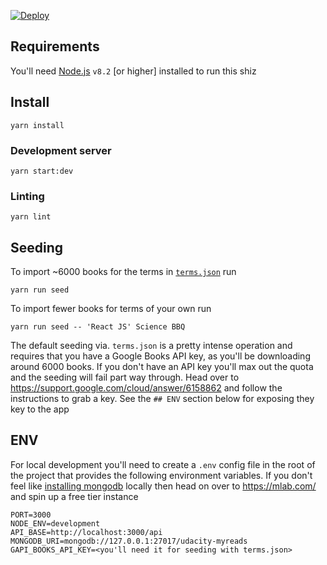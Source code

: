 [![Deploy](https://www.herokucdn.com/deploy/button.svg)](https://heroku.com/deploy?template=https://github.com/kevinjamesus86/udacity-myreads-server)

## Requirements

You'll need [Node.js](https://nodejs.org/en/) `v8.2` [or higher] installed to run this shiz

## Install

`yarn install`

### Development server

`yarn start:dev`

### Linting

`yarn lint`

## Seeding

To import ~6000 books for the terms in  [`terms.json`](https://github.com/kevinjamesus86/udacity-myreads-server/blob/master/src/lib/terms.json) run

`yarn run seed`

To import fewer books for terms of your own run

`yarn run seed -- 'React JS' Science BBQ`

The default seeding via. `terms.json` is a pretty intense operation and requires that you have a Google Books API key, as you'll be downloading around 6000 books. If you don't have an API key you'll max out the quota and the seeding will fail part way through. Head over to https://support.google.com/cloud/answer/6158862 and follow the instructions to grab a key. See the `## ENV` section below for exposing they key to the app

## ENV

For local development you'll need to create a `.env` config file in the root of the project that provides the following environment variables. If you don't feel like [installing mongodb](https://www.mongodb.com/download-center?jmp=nav#community) locally then head on over to https://mlab.com/ and spin up a free tier instance

```
PORT=3000
NODE_ENV=development
API_BASE=http://localhost:3000/api
MONGODB_URI=mongodb://127.0.0.1:27017/udacity-myreads
GAPI_BOOKS_API_KEY=<you'll need it for seeding with terms.json>
```
